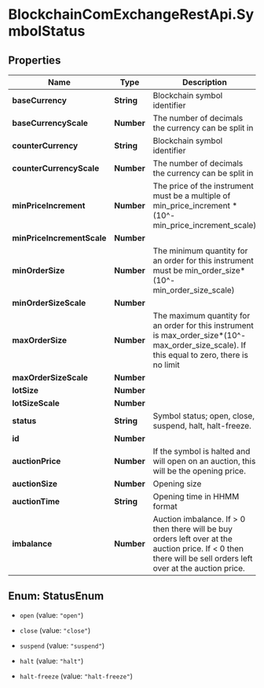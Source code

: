 # BlockchainComExchangeRestApi.SymbolStatus

## Properties

Name | Type | Description | Notes
------------ | ------------- | ------------- | -------------
**baseCurrency** | **String** | Blockchain symbol identifier | [optional] 
**baseCurrencyScale** | **Number** | The number of decimals the currency can be split in | [optional] 
**counterCurrency** | **String** | Blockchain symbol identifier | [optional] 
**counterCurrencyScale** | **Number** | The number of decimals the currency can be split in | [optional] 
**minPriceIncrement** | **Number** | The price of the instrument must be a multiple of min_price_increment * (10^-min_price_increment_scale) | [optional] 
**minPriceIncrementScale** | **Number** |  | [optional] 
**minOrderSize** | **Number** | The minimum quantity for an order for this instrument must be min_order_size*(10^-min_order_size_scale) | [optional] 
**minOrderSizeScale** | **Number** |  | [optional] 
**maxOrderSize** | **Number** | The maximum quantity for an order for this instrument is max_order_size*(10^-max_order_size_scale). If this equal to zero, there is no limit | [optional] 
**maxOrderSizeScale** | **Number** |  | [optional] 
**lotSize** | **Number** |  | [optional] 
**lotSizeScale** | **Number** |  | [optional] 
**status** | **String** | Symbol status; open, close, suspend, halt, halt-freeze. | [optional] 
**id** | **Number** |  | [optional] 
**auctionPrice** | **Number** | If the symbol is halted and will open on an auction, this will be the opening price. | [optional] 
**auctionSize** | **Number** | Opening size | [optional] 
**auctionTime** | **String** | Opening time in HHMM format | [optional] 
**imbalance** | **Number** | Auction imbalance. If &gt; 0 then there will be buy orders left over at the auction price. If &lt; 0 then there will be sell orders left over at the auction price. | [optional] 



## Enum: StatusEnum


* `open` (value: `"open"`)

* `close` (value: `"close"`)

* `suspend` (value: `"suspend"`)

* `halt` (value: `"halt"`)

* `halt-freeze` (value: `"halt-freeze"`)




